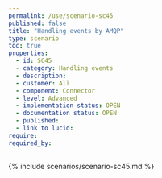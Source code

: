```yaml
---
permalink: /use/scenario-sc45
published: false
title: "Handling events by AMQP"
type: scenario
toc: true
properties:
  - id: SC45
  - category: Handling events
  - description:
  - customer: All
  - component: Connector
  - level: Advanced
  - implementation status: OPEN
  - documentation status: OPEN
  - published:
  - link to lucid:
require:
required_by:
---
```


{% include scenarios/scenario-sc45.md %}
